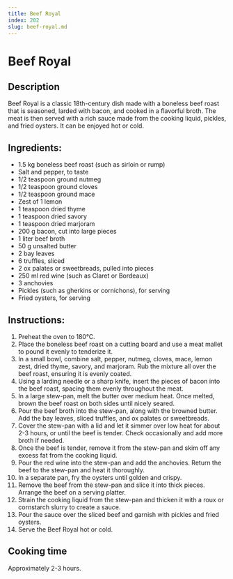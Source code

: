 ```yaml
---
title: Beef Royal
index: 202
slug: beef-royal.md
---
```


# Beef Royal

## Description
Beef Royal is a classic 18th-century dish made with a boneless beef roast that is seasoned, larded with bacon, and cooked in a flavorful broth. The meat is then served with a rich sauce made from the cooking liquid, pickles, and fried oysters. It can be enjoyed hot or cold.

## Ingredients:
- 1.5 kg boneless beef roast (such as sirloin or rump)
- Salt and pepper, to taste
- 1/2 teaspoon ground nutmeg
- 1/2 teaspoon ground cloves
- 1/2 teaspoon ground mace
- Zest of 1 lemon
- 1 teaspoon dried thyme
- 1 teaspoon dried savory
- 1 teaspoon dried marjoram
- 200 g bacon, cut into large pieces
- 1 liter beef broth
- 50 g unsalted butter
- 2 bay leaves
- 6 truffles, sliced
- 2 ox palates or sweetbreads, pulled into pieces
- 250 ml red wine (such as Claret or Bordeaux)
- 3 anchovies
- Pickles (such as gherkins or cornichons), for serving
- Fried oysters, for serving

## Instructions:
1. Preheat the oven to 180°C.
2. Place the boneless beef roast on a cutting board and use a meat mallet to pound it evenly to tenderize it.
3. In a small bowl, combine salt, pepper, nutmeg, cloves, mace, lemon zest, dried thyme, savory, and marjoram. Rub the mixture all over the beef roast, ensuring it is evenly coated.
4. Using a larding needle or a sharp knife, insert the pieces of bacon into the beef roast, spacing them evenly throughout the meat.
5. In a large stew-pan, melt the butter over medium heat. Once melted, brown the beef roast on both sides until nicely seared.
6. Pour the beef broth into the stew-pan, along with the browned butter. Add the bay leaves, sliced truffles, and ox palates or sweetbreads.
7. Cover the stew-pan with a lid and let it simmer over low heat for about 2-3 hours, or until the beef is tender. Check occasionally and add more broth if needed.
8. Once the beef is tender, remove it from the stew-pan and skim off any excess fat from the cooking liquid.
9. Pour the red wine into the stew-pan and add the anchovies. Return the beef to the stew-pan and heat it thoroughly.
10. In a separate pan, fry the oysters until golden and crispy.
11. Remove the beef from the stew-pan and slice it into thick pieces. Arrange the beef on a serving platter.
12. Strain the cooking liquid from the stew-pan and thicken it with a roux or cornstarch slurry to create a sauce.
13. Pour the sauce over the sliced beef and garnish with pickles and fried oysters.
14. Serve the Beef Royal hot or cold.

## Cooking time
Approximately 2-3 hours.